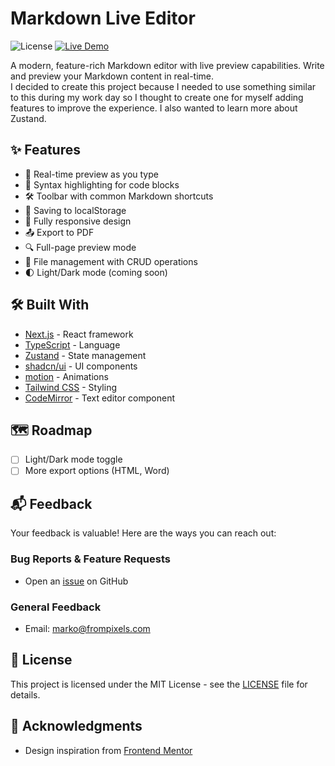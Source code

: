 # Markdown Live Editor

![License](https://img.shields.io/badge/license-MIT-blue.svg)
[![Live Demo](https://img.shields.io/badge/demo-online-green.svg)](https://markdown-editor.markonikolajevic.dev)

A modern, feature-rich Markdown editor with live preview capabilities. Write and preview your Markdown content in real-time.  
I decided to create this project because I needed to use something similar to this during my work day so I thought to create one for myself adding features to improve the experience.
I also wanted to learn more about Zustand.

## ✨ Features

- 🔄 Real-time preview as you type
- 🎨 Syntax highlighting for code blocks
- 🛠️ Toolbar with common Markdown shortcuts
- 💾 Saving to localStorage
- 📱 Fully responsive design
- 📤 Export to PDF
- 🔍 Full-page preview mode
- 📂 File management with CRUD operations
- 🌓 Light/Dark mode (coming soon)

## 🛠️ Built With

- [Next.js](https://nextjs.org/) - React framework
- [TypeScript](https://www.typescriptlang.org/) - Language
- [Zustand](https://zustand-demo.pmnd.rs/) - State management
- [shadcn/ui](https://ui.shadcn.com/) - UI components
- [motion](https://motion.dev/) - Animations
- [Tailwind CSS](https://tailwindcss.com/) - Styling
- [CodeMirror](https://codemirror.net/) - Text editor component

## 🗺️ Roadmap

- [ ] Light/Dark mode toggle
- [ ] More export options (HTML, Word)

## 📬 Feedback

Your feedback is valuable! Here are the ways you can reach out:

### Bug Reports & Feature Requests

- Open an [issue](https://github.com/MarkoNikolajevic/markdown-live-editor/issues) on GitHub

### General Feedback

- Email: marko@frompixels.com

## 📄 License

This project is licensed under the MIT License - see the [LICENSE](LICENSE) file for details.

## 🙏 Acknowledgments

- Design inspiration from [Frontend Mentor](https://www.frontendmentor.io/challenges/inbrowser-markdown-editor-r16TrrQX9)
